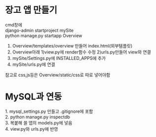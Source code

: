 <h1>장고 앱 만들기</h1>
cmd창에</br>
django-admin startproject mySite</br>
python manage.py startapp Overview</br>

1. Overview/templates/overview 만들어 index.html(외부템플릿)</br>
2. Overview아래 1)view.py에 render함수 수정 2)urls.py만들어 view와 연결</br>
3. mySite/Settings.py에 INSTALLED_APPS에 추가</br>
4. mySite/urls.py에 연결</br>

참고로 css,js등은 Overview/static/css로 따로 넣어야함</br>

<h1>MySQL과 연동</h1>
1. mysql_settings.py 만들고 .gitignore에 포함</br>
2. python manage.py inspectdb</br>
3. 복붙해 쓸 앱의 models.py에 넣음</br>
4. view.py와 urls.py에 반영</br>